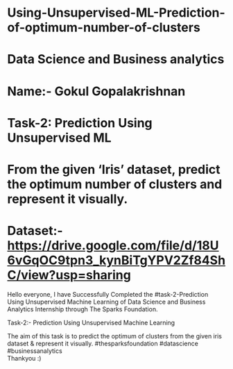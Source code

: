 # Using-Unsupervised-ML-Prediction-of-optimum-number-of-clusters
# Data Science and Business analytics
# Name:- Gokul Gopalakrishnan
# Task-2: Prediction Using Unsupervised ML
# From the given ‘Iris’ dataset, predict the optimum number of clusters and represent it visually.
# Dataset:- https://drive.google.com/file/d/18U6vGqOC9tpn3_kynBiTgYPV2Zf84ShC/view?usp=sharing
Hello everyone,
I have Successfully Completed the #task-2-Prediction Using Unsupervised Machine Learning of Data Science and Business Analytics Internship  through The Sparks Foundation.
 
Task-2:-  Prediction Using Unsupervised Machine Learning

The aim of this task is to predict the optimum of clusters from the given iris dataset & represent it visually.
#thesparksfoundation 
#datascience 
#businessanalytics                          
Thankyou :)
